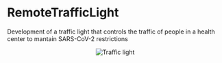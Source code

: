 # RemoteTrafficLight
Development of a traffic light that controls the traffic of people in a health center to mantain SARS-CoV-2 restrictions

<p align="center">
  <img src="data/video_working.gif" alt="Traffic light"/>
</p>
